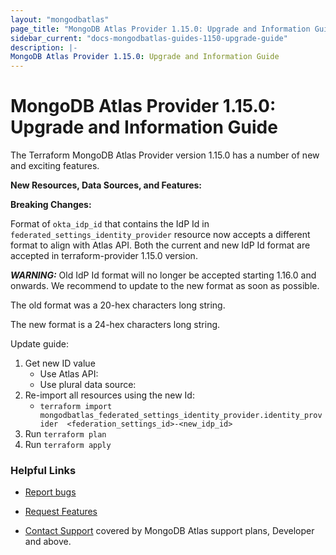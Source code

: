 ```yaml
---
layout: "mongodbatlas"
page_title: "MongoDB Atlas Provider 1.15.0: Upgrade and Information Guide"
sidebar_current: "docs-mongodbatlas-guides-1150-upgrade-guide"
description: |-
MongoDB Atlas Provider 1.15.0: Upgrade and Information Guide
---
```


# MongoDB Atlas Provider 1.15.0: Upgrade and Information Guide

The Terraform MongoDB Atlas Provider version 1.15.0 has a number of new and exciting features.

**New Resources, Data Sources, and Features:**


**Breaking Changes:**

Format of `okta_idp_id` that contains the IdP Id in `federated_settings_identity_provider` resource now accepts a different format to align with Atlas API. Both the current and new IdP Id format are accepted in terraform-provider 1.15.0 version.

***WARNING:*** Old IdP Id format will no longer be accepted starting 1.16.0 and onwards. We recommend to update to the new format as soon as possible.

The old format was a 20-hex characters long string.

The new format is a 24-hex characters long string.

Update guide: 

1. Get new ID value
	- Use Atlas API:
	- Use plural data source: 
2. Re-import all resources using the new Id: 
	-  `terraform import mongodbatlas_federated_settings_identity_provider.identity_provider  <federation_settings_id>-<new_idp_id>`
3. Run `terraform plan` 
4. Run `terraform apply`


### Helpful Links

* [Report bugs](https://github.com/mongodb/terraform-provider-mongodbatlas/issues)

* [Request Features](https://feedback.mongodb.com/forums/924145-atlas?category_id=370723)

* [Contact Support](https://docs.atlas.mongodb.com/support/) covered by MongoDB Atlas support plans, Developer and above.